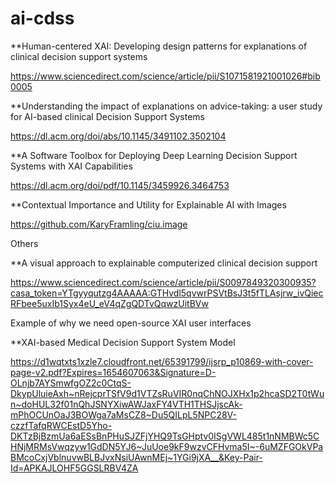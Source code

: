 # ai-cdss

**Human-centered XAI: Developing design patterns for explanations of clinical decision support systems 

https://www.sciencedirect.com/science/article/pii/S1071581921001026#bib0005 

**Understanding the impact of explanations on advice-taking: a
user study for AI-based clinical Decision Support Systems

https://dl.acm.org/doi/abs/10.1145/3491102.3502104

**A Software Toolbox for Deploying Deep Learning Decision
Support Systems with XAI Capabilities

https://dl.acm.org/doi/pdf/10.1145/3459926.3464753

**Contextual Importance and Utility for Explainable AI with Images

https://github.com/KaryFramling/ciu.image

Others

**A visual approach to explainable computerized clinical decision support

https://www.sciencedirect.com/science/article/pii/S0097849320300935?casa_token=YTgyyqutzg4AAAAA:GTHvdl5qvwrPSVtBsJ3t5fTLAsjrw_ivQiecRFbee5uxIb1Syx4eU_eV4qZgQDTvQqwzUitBVw

Example of why we need open-source XAI user interfaces

**XAI-based Medical Decision Support
System Model

https://d1wqtxts1xzle7.cloudfront.net/65391799/ijsrp_p10869-with-cover-page-v2.pdf?Expires=1654607063&Signature=D-OLnjb7AYSmwfgOZ2c0CtqS-DkypUluieAxh~nRejcprTSfV9d1VTZsRuVIR0nqChNOJXHx1p2hcaSD2T0tWun~doHUL32f01nQhJSNYXiwAWJaxFY4VTH1THSJjscAk-mPhOCUnOaJ3BOWga7aMsCZ8~Du5QILpL5NPC28V-czzfTafqRWCEstD5Yho-DKTzBjBzmUa6aESsBnPHuSJZFjYHQ9TsGHptv0ISgVWL485t1nNMBWc5CHNjMRMsVwqzyw1GdDN5YJ6~JuUoe9kF9wzvCFHvma5I~-6uMZFGOkVPaBMcoCxjVblnuvwBLBJvxNsiUAwnMEj~1YGi9jXA__&Key-Pair-Id=APKAJLOHF5GGSLRBV4ZA
